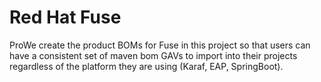 # Red Hat Fuse

ProWe create the product BOMs for Fuse in this project so that users
can have a consistent set of maven bom GAVs to import into their projects regardless of the platform
they are using (Karaf, EAP, SpringBoot).
